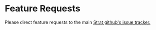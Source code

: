 # Feature Requests

Please direct feature requests to the main [Strat github's issue tracker.](https://github.com/stratworld/strat/issues)